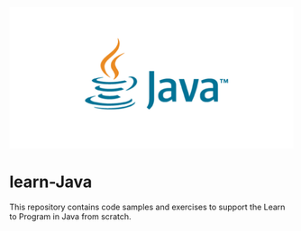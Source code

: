 <p align="center">
  <img src="Javalogo.png" alt="logo"/>
</p>

# learn-Java

This repository contains code samples and exercises to support the Learn to Program in Java from scratch.
